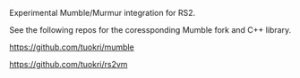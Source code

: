 Experimental Mumble/Murmur integration for RS2.

See the following repos for the coressponding Mumble fork and C++ library.

https://github.com/tuokri/mumble

https://github.com/tuokri/rs2vm
